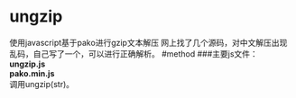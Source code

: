 # ungzip
使用javascript基于pako进行gzip文本解压
网上找了几个源码，对中文解压出现乱码，自己写了一个，可以进行正确解析。
#method
###主要js文件：
**ungzip.js**  
**pako.min.js**  
调用ungzip(str)。
